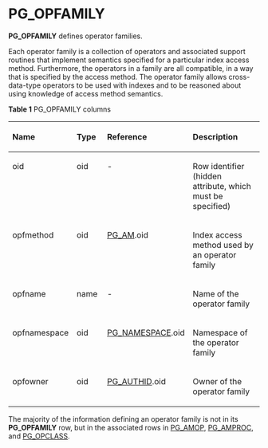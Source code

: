 # PG\_OPFAMILY<a name="EN-US_TOPIC_0289900724"></a>

**PG\_OPFAMILY**  defines operator families.

Each operator family is a collection of operators and associated support routines that implement semantics specified for a particular index access method. Furthermore, the operators in a family are all compatible, in a way that is specified by the access method. The operator family allows cross-data-type operators to be used with indexes and to be reasoned about using knowledge of access method semantics. 

**Table  1**  PG\_OPFAMILY columns

<a name="en-us_topic_0283137129_en-us_topic_0237122305_en-us_topic_0059779065_t260df90c3c004f98b7c6ff5952483c38"></a>
<table><thead align="left"><tr id="en-us_topic_0283137129_en-us_topic_0237122305_en-us_topic_0059779065_rbc8135bf47e846d88333f51b9114cd83"><th class="cellrowborder" valign="top" width="20.110000000000003%" id="mcps1.2.5.1.1"><p id="en-us_topic_0283137129_en-us_topic_0237122305_en-us_topic_0059779065_ab5fb4ab7bd194303b46cc4ad3aec52fe"><a name="en-us_topic_0283137129_en-us_topic_0237122305_en-us_topic_0059779065_ab5fb4ab7bd194303b46cc4ad3aec52fe"></a><a name="en-us_topic_0283137129_en-us_topic_0237122305_en-us_topic_0059779065_ab5fb4ab7bd194303b46cc4ad3aec52fe"></a>Name</p>
</th>
<th class="cellrowborder" valign="top" width="12.970000000000004%" id="mcps1.2.5.1.2"><p id="en-us_topic_0283137129_en-us_topic_0237122305_en-us_topic_0059779065_a234e6e64e7314a79aad3345d9e769d97"><a name="en-us_topic_0283137129_en-us_topic_0237122305_en-us_topic_0059779065_a234e6e64e7314a79aad3345d9e769d97"></a><a name="en-us_topic_0283137129_en-us_topic_0237122305_en-us_topic_0059779065_a234e6e64e7314a79aad3345d9e769d97"></a>Type</p>
</th>
<th class="cellrowborder" valign="top" width="29.51%" id="mcps1.2.5.1.3"><p id="en-us_topic_0283137129_en-us_topic_0237122305_en-us_topic_0059779065_a8d16db01ed684f43911c6c356929955a"><a name="en-us_topic_0283137129_en-us_topic_0237122305_en-us_topic_0059779065_a8d16db01ed684f43911c6c356929955a"></a><a name="en-us_topic_0283137129_en-us_topic_0237122305_en-us_topic_0059779065_a8d16db01ed684f43911c6c356929955a"></a>Reference</p>
</th>
<th class="cellrowborder" valign="top" width="37.410000000000004%" id="mcps1.2.5.1.4"><p id="en-us_topic_0283137129_en-us_topic_0237122305_en-us_topic_0059779065_a732d4012ff0741f882ceaceb52c9d3ee"><a name="en-us_topic_0283137129_en-us_topic_0237122305_en-us_topic_0059779065_a732d4012ff0741f882ceaceb52c9d3ee"></a><a name="en-us_topic_0283137129_en-us_topic_0237122305_en-us_topic_0059779065_a732d4012ff0741f882ceaceb52c9d3ee"></a>Description</p>
</th>
</tr>
</thead>
<tbody><tr id="en-us_topic_0283137129_en-us_topic_0237122305_en-us_topic_0059779065_raa07dd2d84854bad947e5e086e3c3928"><td class="cellrowborder" valign="top" width="20.110000000000003%" headers="mcps1.2.5.1.1 "><p id="en-us_topic_0283137129_en-us_topic_0237122305_en-us_topic_0059779065_a7c18523519fe457da07cf1005e123b33"><a name="en-us_topic_0283137129_en-us_topic_0237122305_en-us_topic_0059779065_a7c18523519fe457da07cf1005e123b33"></a><a name="en-us_topic_0283137129_en-us_topic_0237122305_en-us_topic_0059779065_a7c18523519fe457da07cf1005e123b33"></a>oid</p>
</td>
<td class="cellrowborder" valign="top" width="12.970000000000004%" headers="mcps1.2.5.1.2 "><p id="en-us_topic_0283137129_en-us_topic_0237122305_en-us_topic_0059779065_a115caf4bf490430b9a6c6217a45da098"><a name="en-us_topic_0283137129_en-us_topic_0237122305_en-us_topic_0059779065_a115caf4bf490430b9a6c6217a45da098"></a><a name="en-us_topic_0283137129_en-us_topic_0237122305_en-us_topic_0059779065_a115caf4bf490430b9a6c6217a45da098"></a>oid</p>
</td>
<td class="cellrowborder" valign="top" width="29.51%" headers="mcps1.2.5.1.3 "><p id="en-us_topic_0283137129_en-us_topic_0237122305_en-us_topic_0059779065_a0f865ac1d22944e782474a43b39baa72"><a name="en-us_topic_0283137129_en-us_topic_0237122305_en-us_topic_0059779065_a0f865ac1d22944e782474a43b39baa72"></a><a name="en-us_topic_0283137129_en-us_topic_0237122305_en-us_topic_0059779065_a0f865ac1d22944e782474a43b39baa72"></a>-</p>
</td>
<td class="cellrowborder" valign="top" width="37.410000000000004%" headers="mcps1.2.5.1.4 "><p id="en-us_topic_0283137129_en-us_topic_0237122305_en-us_topic_0059779065_a58217a7101f2406db7f9ba4826772c24"><a name="en-us_topic_0283137129_en-us_topic_0237122305_en-us_topic_0059779065_a58217a7101f2406db7f9ba4826772c24"></a><a name="en-us_topic_0283137129_en-us_topic_0237122305_en-us_topic_0059779065_a58217a7101f2406db7f9ba4826772c24"></a>Row identifier (hidden attribute, which must be specified)</p>
</td>
</tr>
<tr id="en-us_topic_0283137129_en-us_topic_0237122305_en-us_topic_0059779065_rfd57d97bbf734bbb82d0ce87e4a37228"><td class="cellrowborder" valign="top" width="20.110000000000003%" headers="mcps1.2.5.1.1 "><p id="en-us_topic_0283137129_en-us_topic_0237122305_en-us_topic_0059779065_af80d41b65553486a87f9ff3e35571128"><a name="en-us_topic_0283137129_en-us_topic_0237122305_en-us_topic_0059779065_af80d41b65553486a87f9ff3e35571128"></a><a name="en-us_topic_0283137129_en-us_topic_0237122305_en-us_topic_0059779065_af80d41b65553486a87f9ff3e35571128"></a>opfmethod</p>
</td>
<td class="cellrowborder" valign="top" width="12.970000000000004%" headers="mcps1.2.5.1.2 "><p id="en-us_topic_0283137129_en-us_topic_0237122305_en-us_topic_0059779065_afec23dd9fbdb4d2e8b19489549372904"><a name="en-us_topic_0283137129_en-us_topic_0237122305_en-us_topic_0059779065_afec23dd9fbdb4d2e8b19489549372904"></a><a name="en-us_topic_0283137129_en-us_topic_0237122305_en-us_topic_0059779065_afec23dd9fbdb4d2e8b19489549372904"></a>oid</p>
</td>
<td class="cellrowborder" valign="top" width="29.51%" headers="mcps1.2.5.1.3 "><p id="en-us_topic_0283137129_en-us_topic_0237122305_en-us_topic_0059779065_a853cb94076cd4a7f87e5f15ca12956fa"><a name="en-us_topic_0283137129_en-us_topic_0237122305_en-us_topic_0059779065_a853cb94076cd4a7f87e5f15ca12956fa"></a><a name="en-us_topic_0283137129_en-us_topic_0237122305_en-us_topic_0059779065_a853cb94076cd4a7f87e5f15ca12956fa"></a><a href="pg_am.md">PG_AM</a>.oid</p>
</td>
<td class="cellrowborder" valign="top" width="37.410000000000004%" headers="mcps1.2.5.1.4 "><p id="en-us_topic_0283137129_en-us_topic_0237122305_en-us_topic_0059779065_a46177262616b478fa2e9bd38dffccea7"><a name="en-us_topic_0283137129_en-us_topic_0237122305_en-us_topic_0059779065_a46177262616b478fa2e9bd38dffccea7"></a><a name="en-us_topic_0283137129_en-us_topic_0237122305_en-us_topic_0059779065_a46177262616b478fa2e9bd38dffccea7"></a>Index access method used by an operator family</p>
</td>
</tr>
<tr id="en-us_topic_0283137129_en-us_topic_0237122305_en-us_topic_0059779065_rf897d9754fd54aab83824d3cfe0c33cf"><td class="cellrowborder" valign="top" width="20.110000000000003%" headers="mcps1.2.5.1.1 "><p id="en-us_topic_0283137129_en-us_topic_0237122305_en-us_topic_0059779065_aa80c02144149474596c5909de9136f02"><a name="en-us_topic_0283137129_en-us_topic_0237122305_en-us_topic_0059779065_aa80c02144149474596c5909de9136f02"></a><a name="en-us_topic_0283137129_en-us_topic_0237122305_en-us_topic_0059779065_aa80c02144149474596c5909de9136f02"></a>opfname</p>
</td>
<td class="cellrowborder" valign="top" width="12.970000000000004%" headers="mcps1.2.5.1.2 "><p id="en-us_topic_0283137129_en-us_topic_0237122305_en-us_topic_0059779065_a2126d2bd2be946ad9b3e9f4cbea0e292"><a name="en-us_topic_0283137129_en-us_topic_0237122305_en-us_topic_0059779065_a2126d2bd2be946ad9b3e9f4cbea0e292"></a><a name="en-us_topic_0283137129_en-us_topic_0237122305_en-us_topic_0059779065_a2126d2bd2be946ad9b3e9f4cbea0e292"></a>name</p>
</td>
<td class="cellrowborder" valign="top" width="29.51%" headers="mcps1.2.5.1.3 "><p id="en-us_topic_0283137129_en-us_topic_0237122305_en-us_topic_0059779065_a8a0bf91fc6a3481183b3e3c70114aeb9"><a name="en-us_topic_0283137129_en-us_topic_0237122305_en-us_topic_0059779065_a8a0bf91fc6a3481183b3e3c70114aeb9"></a><a name="en-us_topic_0283137129_en-us_topic_0237122305_en-us_topic_0059779065_a8a0bf91fc6a3481183b3e3c70114aeb9"></a>-</p>
</td>
<td class="cellrowborder" valign="top" width="37.410000000000004%" headers="mcps1.2.5.1.4 "><p id="en-us_topic_0283137129_en-us_topic_0237122305_en-us_topic_0059779065_a06cded55178148a5bacb7bc5bc00417d"><a name="en-us_topic_0283137129_en-us_topic_0237122305_en-us_topic_0059779065_a06cded55178148a5bacb7bc5bc00417d"></a><a name="en-us_topic_0283137129_en-us_topic_0237122305_en-us_topic_0059779065_a06cded55178148a5bacb7bc5bc00417d"></a>Name of the operator family</p>
</td>
</tr>
<tr id="en-us_topic_0283137129_en-us_topic_0237122305_en-us_topic_0059779065_rd5de3158cf2440b2a8030604dbfd9292"><td class="cellrowborder" valign="top" width="20.110000000000003%" headers="mcps1.2.5.1.1 "><p id="en-us_topic_0283137129_en-us_topic_0237122305_en-us_topic_0059779065_aa4d8d8229e2f4e8d88e3ca8b75c2a0c4"><a name="en-us_topic_0283137129_en-us_topic_0237122305_en-us_topic_0059779065_aa4d8d8229e2f4e8d88e3ca8b75c2a0c4"></a><a name="en-us_topic_0283137129_en-us_topic_0237122305_en-us_topic_0059779065_aa4d8d8229e2f4e8d88e3ca8b75c2a0c4"></a>opfnamespace</p>
</td>
<td class="cellrowborder" valign="top" width="12.970000000000004%" headers="mcps1.2.5.1.2 "><p id="en-us_topic_0283137129_en-us_topic_0237122305_en-us_topic_0059779065_af2551a225a4f4670ab853d3aea684924"><a name="en-us_topic_0283137129_en-us_topic_0237122305_en-us_topic_0059779065_af2551a225a4f4670ab853d3aea684924"></a><a name="en-us_topic_0283137129_en-us_topic_0237122305_en-us_topic_0059779065_af2551a225a4f4670ab853d3aea684924"></a>oid</p>
</td>
<td class="cellrowborder" valign="top" width="29.51%" headers="mcps1.2.5.1.3 "><p id="en-us_topic_0283137129_en-us_topic_0237122305_en-us_topic_0059779065_a1503c46c598440c1a0c27651e03c3deb"><a name="en-us_topic_0283137129_en-us_topic_0237122305_en-us_topic_0059779065_a1503c46c598440c1a0c27651e03c3deb"></a><a name="en-us_topic_0283137129_en-us_topic_0237122305_en-us_topic_0059779065_a1503c46c598440c1a0c27651e03c3deb"></a><a href="pg_namespace.md">PG_NAMESPACE</a>.oid</p>
</td>
<td class="cellrowborder" valign="top" width="37.410000000000004%" headers="mcps1.2.5.1.4 "><p id="en-us_topic_0283137129_en-us_topic_0237122305_en-us_topic_0059779065_a50400062ab4548b48392794dece28b9c"><a name="en-us_topic_0283137129_en-us_topic_0237122305_en-us_topic_0059779065_a50400062ab4548b48392794dece28b9c"></a><a name="en-us_topic_0283137129_en-us_topic_0237122305_en-us_topic_0059779065_a50400062ab4548b48392794dece28b9c"></a>Namespace of the operator family</p>
</td>
</tr>
<tr id="en-us_topic_0283137129_en-us_topic_0237122305_en-us_topic_0059779065_rccd470d52d7e495fb7020b8394d7ce63"><td class="cellrowborder" valign="top" width="20.110000000000003%" headers="mcps1.2.5.1.1 "><p id="en-us_topic_0283137129_en-us_topic_0237122305_en-us_topic_0059779065_a6a23191be88c4b4eafb51eb5e9eb2b33"><a name="en-us_topic_0283137129_en-us_topic_0237122305_en-us_topic_0059779065_a6a23191be88c4b4eafb51eb5e9eb2b33"></a><a name="en-us_topic_0283137129_en-us_topic_0237122305_en-us_topic_0059779065_a6a23191be88c4b4eafb51eb5e9eb2b33"></a>opfowner</p>
</td>
<td class="cellrowborder" valign="top" width="12.970000000000004%" headers="mcps1.2.5.1.2 "><p id="en-us_topic_0283137129_en-us_topic_0237122305_en-us_topic_0059779065_a27c52d89bfc24bce81514dafe5b44866"><a name="en-us_topic_0283137129_en-us_topic_0237122305_en-us_topic_0059779065_a27c52d89bfc24bce81514dafe5b44866"></a><a name="en-us_topic_0283137129_en-us_topic_0237122305_en-us_topic_0059779065_a27c52d89bfc24bce81514dafe5b44866"></a>oid</p>
</td>
<td class="cellrowborder" valign="top" width="29.51%" headers="mcps1.2.5.1.3 "><p id="en-us_topic_0283137129_en-us_topic_0237122305_en-us_topic_0059779065_ad6f2ccd7e8274417ac3bd8bed32933b2"><a name="en-us_topic_0283137129_en-us_topic_0237122305_en-us_topic_0059779065_ad6f2ccd7e8274417ac3bd8bed32933b2"></a><a name="en-us_topic_0283137129_en-us_topic_0237122305_en-us_topic_0059779065_ad6f2ccd7e8274417ac3bd8bed32933b2"></a><a href="pg_authid.md">PG_AUTHID</a>.oid</p>
</td>
<td class="cellrowborder" valign="top" width="37.410000000000004%" headers="mcps1.2.5.1.4 "><p id="en-us_topic_0283137129_en-us_topic_0237122305_en-us_topic_0059779065_a510f0f908cf94461b08c3d5dfa680404"><a name="en-us_topic_0283137129_en-us_topic_0237122305_en-us_topic_0059779065_a510f0f908cf94461b08c3d5dfa680404"></a><a name="en-us_topic_0283137129_en-us_topic_0237122305_en-us_topic_0059779065_a510f0f908cf94461b08c3d5dfa680404"></a>Owner of the operator family</p>
</td>
</tr>
</tbody>
</table>

The majority of the information defining an operator family is not in its  **PG\_OPFAMILY**  row, but in the associated rows in  [PG\_AMOP](pg_amop.md),  [PG\_AMPROC](pg_amproc.md), and  [PG\_OPCLASS](pg_opclass.md).

